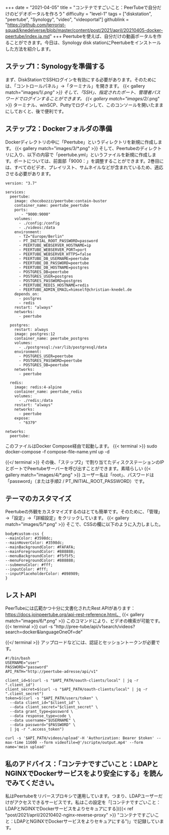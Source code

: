 +++
date = "2021-04-05"
title = "コンテナですごいこと：PeerTubeで自分だけのビデオポータルを作ろう"
difficulty = "level-1"
tags = ["diskstation", "peertube", "Synology", "video", "videoportal"]
githublink = "https://github.com/terrorist-squad/knedelverse/blob/master/content/post/2021/april/20210405-docker-peertube/index.ja.md"
+++
Peertubeを使えば、自分だけの動画ポータルを作ることができます。今日は、Synology disk stationにPeertubeをインストールした方法を紹介します。
## ステップ1：Synologyを準備する
まず、DiskStationでSSHログインを有効にする必要があります。そのためには、「コントロールパネル」→「ターミナル」を開きます。
{{< gallery match="images/1/*.png" >}}
そして、「SSH」、指定されたポート、管理者パスワードでログインすることができます。
{{< gallery match="images/2/*.png" >}}
ターミナル、winSCP、Puttyでログインして、このコンソールを開いたままにしておくと、後で便利です。
## ステップ2：Dockerフォルダの準備
Dockerディレクトリの中に「Peertube」というディレクトリを新規に作成します。
{{< gallery match="images/3/*.png" >}}
そして、Peertubeのディレクトリに入り、以下の内容で「peertube.yml」というファイルを新規に作成します。ポートについては、前面部「9000：」を調整することができます。2巻目には、すべてのビデオ、プレイリスト、サムネイルなどが含まれているため、適応させる必要があります。
```
version: "3.7"

services:
  peertube:
    image: chocobozzz/peertube:contain-buster
    container_name: peertube_peertube
    ports:
       - "9000:9000"
    volumes:
      - ./config:/config
      - ./videos:/data
    environment:
      - TZ="Europe/Berlin"
      - PT_INITIAL_ROOT_PASSWORD=password
      - PEERTUBE_WEBSERVER_HOSTNAME=ip
      - PEERTUBE_WEBSERVER_PORT=port
      - PEERTUBE_WEBSERVER_HTTPS=false
      - PEERTUBE_DB_USERNAME=peertube
      - PEERTUBE_DB_PASSWORD=peertube
      - PEERTUBE_DB_HOSTNAME=postgres
      - POSTGRES_DB=peertube
      - POSTGRES_USER=postgres
      - POSTGRES_PASSWORD=postgres
      - PEERTUBE_REDIS_HOSTNAME=redis
      - PEERTUBE_ADMIN_EMAIL=himself@christian-knedel.de
    depends_on:
      - postgres
      - redis
    restart: "always"
    networks:
      - peertube

  postgres:
    restart: always
    image: postgres:12
    container_name: peertube_postgres
    volumes:
      - ./postgresql:/var/lib/postgresql/data
    environment:
      - POSTGRES_USER=peertube
      - POSTGRES_PASSWORD=peertube
      - POSTGRES_DB=peertube
    networks:
      - peertube

  redis:
    image: redis:4-alpine
    container_name: peertube_redis
    volumes:
      - ./redis:/data
    restart: "always"
    networks:
      - peertube
    expose:
      - "6379"

networks:
  peertube:

```
このファイルはDocker Compose経由で起動します。
{{< terminal >}}
sudo docker-compose -f compose-file-name.yml up -d

{{</ terminal >}}
その後、「ステップ2」で割り当てたディスクステーションのIPとポートでPeertubeサーバーを呼び出すことができます。素晴らしい
{{< gallery match="images/4/*.png" >}}
ユーザー名は「root」、パスワードは「password」（または手順2 / PT_INITIAL_ROOT_PASSWORD）です。
## テーマのカスタマイズ
Peertubeの外観をカスタマイズするのはとても簡単です。そのために、「管理」→「設定」→「詳細設定」をクリックしています。
{{< gallery match="images/5/*.png" >}}
そこで、CSSの欄に以下のように入力しました。
```
body#custom-css {
--mainColor: #3598dc;
--mainHoverColor: #3598dc;
--mainBackgroundColor: #FAFAFA;
--mainForegroundColor: #888888;
--menuBackgroundColor: #f5f5f5;
--menuForegroundColor: #888888;
--submenuColor: #fff;
--inputColor: #fff;
--inputPlaceholderColor: #898989;
}

```

## レストAPI
PeerTubeには広範かつ十分に文書化されたRest APIがあります：https://docs.joinpeertube.org/api-rest-reference.html。
{{< gallery match="images/6/*.png" >}}
このコマンドにより、ビデオの検索が可能です。
{{< terminal >}}
curl -s "http://pree-tube/api/v1search/videos?search=docker&languageOneOf=de"

{{</ terminal >}}
アップロードなどには、認証とセッショントークンが必要です。
```
#!/bin/bash
USERNAME="user"
PASSWORD="password"
API_PATH="http://peertube-adresse/api/v1"

client_id=$(curl -s "$API_PATH/oauth-clients/local" | jq -r ".client_id")
client_secret=$(curl -s "$API_PATH/oauth-clients/local" | jq -r ".client_secret")
token=$(curl -s "$API_PATH/users/token" \
  --data client_id="$client_id" \
  --data client_secret="$client_secret" \
  --data grant_type=password \
  --data response_type=code \
  --data username="$USERNAME" \
  --data password="$PASSWORD" \
  | jq -r ".access_token")

curl -s '$API_PATH/videos/upload'-H 'Authorization: Bearer $token' --max-time 11600 --form videofile=@'/scripte/output.mp4' --form name='mein upload' 

```

## 私のアドバイス：「コンテナですごいこと：LDAPとNGINXでDockerサービスをより安全にする」を読んでみてください。
私はPeertubeをリバースプロキシで運用しています。つまり、LDAPユーザーだけがアクセスできるサービスです。私はこの設定を「[コンテナですごいこと：LDAPとNGINXでDockerサービスをよりセキュアにする]({{< ref "post/2021/april/20210402-nginx-reverse-proxy" >}} "コンテナですごいこと：LDAPとNGINXでDockerサービスをよりセキュアにする")」で記録しています。
